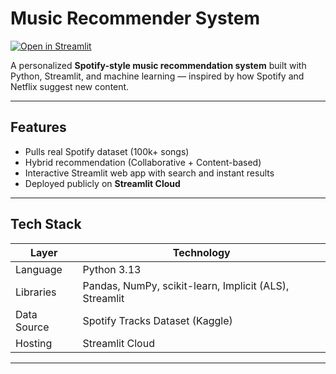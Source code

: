# Music Recommender System

[![Open in Streamlit](https://static.streamlit.io/badges/streamlit_badge_black_white.svg)](https://music-recommender.streamlit.app)

A personalized **Spotify-style music recommendation system** built with Python, Streamlit, and machine learning — inspired by how Spotify and Netflix suggest new content.

---

## Features
- Pulls real Spotify dataset (100k+ songs)
- Hybrid recommendation (Collaborative + Content-based)
- Interactive Streamlit web app with search and instant results
- Deployed publicly on **Streamlit Cloud**

---

## Tech Stack
| Layer | Technology |
|--------|-------------|
| Language | Python 3.13 |
| Libraries | Pandas, NumPy, scikit-learn, Implicit (ALS), Streamlit |
| Data Source | Spotify Tracks Dataset (Kaggle) |
| Hosting | Streamlit Cloud |

---

